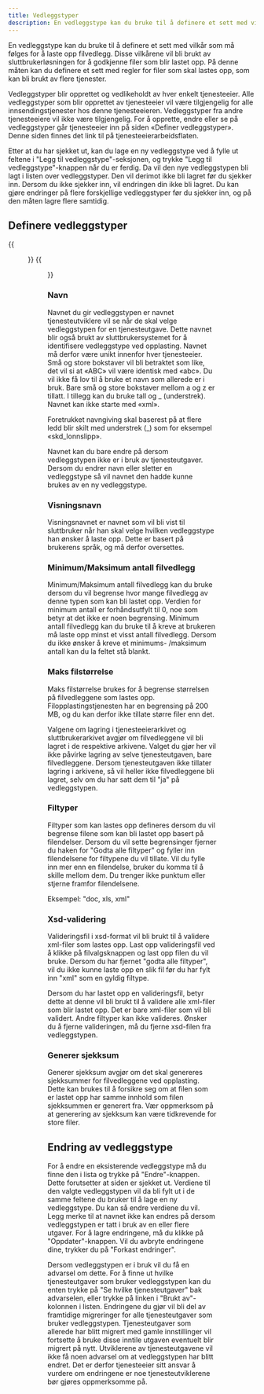```yaml
---
title: Vedleggstyper
description: En vedleggstype kan du bruke til å definere et sett med vilkår som må følges for å laste opp filvedlegg.
---
```


En vedleggstype kan du bruke til å definere et sett med vilkår som må følges for å laste opp filvedlegg. Disse vilkårene vil bli brukt av
sluttbrukerløsningen for å godkjenne filer som blir lastet opp. På denne måten kan du definere et sett med regler for filer som skal lastes
opp, som kan bli brukt av flere tjenester.

Vedleggstyper blir opprettet og vedlikeholdt av hver enkelt tjenesteeier. Alle vedleggstyper som blir opprettet av tjenesteeier vil være
tilgjengelig for alle innsendingstjenester hos denne tjenesteeieren. Vedleggstyper fra andre tjenesteeiere vil ikke være tilgjengelig. For å
opprette, endre eller se på vedleggstyper går tjenesteeier inn på siden «Definer vedleggstyper». Denne siden finnes det link til på
tjenesteeierarbeidsflaten.

Etter at du har sjekket ut, kan du lage en ny vedleggstype ved å fylle ut feltene i "Legg til vedleggstype"-seksjonen, og trykke "Legg til
vedleggstype"-knappen når du er ferdig. Da vil den nye vedleggstypen bli lagt i listen over vedleggstyper. Den vil derimot ikke bli lagret
før du sjekker inn. Dersom du ikke sjekker inn, vil endringen din ikke bli lagret. Du kan gjøre endringer på flere forskjellige
vedleggstyper før du sjekker inn, og på den måten lagre flere samtidig.

## Definere vedleggstyper

{{<figure src="/docs/images/guides/tul/definere-vedleggstyper-1.png?width=700" title="Figur 134a Definere vedleggstyper-siden" >}}
{{<figure src="/docs/images/guides/tul/definere-vedleggstyper-2.png?width=700" title="Figur 134b Definere vedleggstyper-siden" >}}

### Navn 

Navnet du gir vedleggstypen er navnet tjenesteutviklere vil se når de skal velge vedleggstypen for en tjenesteutgave. Dette navnet blir også
brukt av sluttbrukersystemet for å identifisere vedleggstype ved opplasting. Navnet må derfor være unikt innenfor hver tjenesteeier. Små og
store bokstaver vil bli betraktet som like, det vil si at «ABC» vil være identisk med «abc». Du vil ikke få lov til å bruke et navn som
allerede er i bruk. Bare små og store bokstaver mellom a og z er tillatt. I tillegg kan du bruke tall og \_ (understrek). Navnet kan ikke
starte med «xml».

Foretrukket navngiving skal baserest på at flere ledd blir skilt med understrek (\_) som for eksempel «skd\_lonnslipp».

Navnet kan du bare endre på dersom vedleggstypen ikke er i bruk av tjenesteutgaver. Dersom du endrer navn eller sletter en vedleggstype så
vil navnet den hadde kunne brukes av en ny vedleggstype.

### Visningsnavn 

Visningsnavnet er navnet som vil bli vist til sluttbruker når han skal velge hvilken vedleggstype han ønsker å laste opp. Dette er basert på
brukerens språk, og må derfor oversettes.

### Minimum/Maksimum antall filvedlegg 

Minimum/Maksimum antall filvedlegg kan du bruke dersom du vil begrense hvor mange filvedlegg av denne typen som kan bli lastet opp. Verdien
for minimum antall er forhåndsutfylt til 0, noe som betyr at det ikke er noen begrensing. Minimum antall filvedlegg kan du bruke til å kreve
at brukeren må laste opp minst et visst antall filvedlegg. Dersom du ikke ønsker å kreve et minimums- /maksimum antall kan du la feltet stå
blankt.

### Maks filstørrelse 

Maks filstørrelse brukes for å begrense størrelsen på filvedleggene som lastes opp. Filopplastingstjenesten har en begrensing på 200 MB, og
du kan derfor ikke tillate større filer enn det.

Valgene om lagring i tjenesteeierarkivet og sluttbrukerarkivet avgjør om filvedleggene vil bli lagret i de respektive arkivene. Valget du
gjør her vil ikke påvirke lagring av selve tjenesteutgaven, bare filvedleggene. Dersom tjenesteutgaven ikke tillater lagring i arkivene, så
vil heller ikke filvedleggene bli lagret, selv om du har satt dem til "ja" på vedleggstypen.

### Filtyper

Filtyper som kan lastes opp defineres dersom du vil begrense filene som kan bli lastet opp basert på filendelser. Dersom du vil sette
begrensinger fjerner du haken for "Godta alle filtyper" og fyller inn filendelsene for filtypene du vil tillate. Vil du fylle inn mer enn en
filendelse, bruker du komma til å skille mellom dem. Du trenger ikke punktum eller stjerne framfor filendelsene.

Eksempel: "doc, xls, xml"

### Xsd-validering

Valideringsfil i xsd-format vil bli brukt til å validere xml-filer som lastes opp. Last opp valideringsfil ved å klikke på filvalgsknappen
og last opp filen du vil bruke. Dersom du har fjernet "godta alle filtyper", vil du ikke kunne laste opp en slik fil før du har fylt inn
"xml" som en gyldig filtype.

Dersom du har lastet opp en valideringsfil, betyr dette at denne vil bli brukt til å validere alle xml-filer som blir lastet opp. Det er
bare xml-filer som vil bli validert. Andre filtyper kan ikke valideres. Ønsker du å fjerne valideringen, må du fjerne xsd-filen fra
vedleggstypen.

### Generer sjekksum

Generer sjekksum avgjør om det skal genereres sjekksummer for filvedleggene ved opplasting. Dette kan brukes til å forsikre seg om at filen
som er lastet opp har samme innhold som filen sjekksummen er generert fra. Vær oppmerksom på at generering av sjekksum kan være tidkrevende
for store filer.

## Endring av vedleggstype

For å endre en eksisterende vedleggstype må du finne den i lista og trykke på "Endre"-knappen. Dette forutsetter at siden er sjekket ut.
Verdiene til den valgte vedleggstypen vil da bli fylt ut i de samme feltene du bruker til å lage en ny vedleggstype. Du kan så endre
verdiene du vil. Legg merke til at navnet ikke kan endres på dersom vedleggstypen er tatt i bruk av en eller flere utgaver. For å lagre
endringene, må du klikke på "Oppdater"-knappen. Vil du avbryte endringene dine, trykker du på "Forkast endringer".

Dersom vedleggstypen er i bruk vil du få en advarsel om dette. For å finne ut hvilke tjenesteutgaver som bruker vedleggstypen kan du enten
trykke på "Se hvilke tjenesteutgaver" bak advarselen, eller trykke på linken i "Brukt av"-kolonnen i listen. Endringene du gjør vil bli del
av framtidige migreringer for alle tjenesteutgaver som bruker vedleggstypen. Tjenesteutgaver som allerede har blitt migrert med gamle
innstillinger vil fortsette å bruke disse inntile utgaven eventuelt blir migrert på nytt. Utviklerene av tjenesteutgavene vil ikke få noen
advarsel om at vedleggstypen har blitt endret. Det er derfor tjenesteeier sitt ansvar å vurdere om endringene er noe tjenesteutviklerene bør
gjøres oppmerksomme på.
